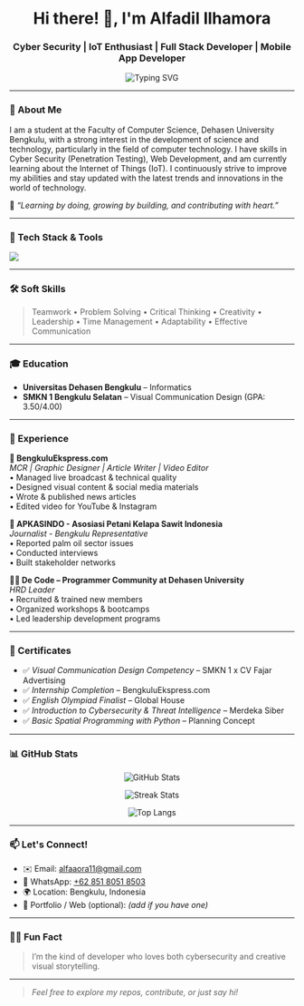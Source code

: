 <h1 align="center">Hi there! 👋, I'm Alfadil Ilhamora</h1>
<h3 align="center">Cyber Security | IoT Enthusiast | Full Stack Developer | Mobile App Developer</h3>

<p align="center">
  <img src="https://readme-typing-svg.demolab.com?font=Fira+Code&weight=500&size=22&pause=1000&center=true&vCenter=true&width=500&lines=Welcome+to+my+GitHub!;Cyber+Security+%F0%9F%94%92;IoT+Enthusiast+%F0%9F%A4%96;Full+Stack+Developer+%F0%9F%92%BB;Mobile+App+Developer+%F0%9F%93%B1;Always+Learning+and+Building+%F0%9F%92%AA" alt="Typing SVG" />
</p>

---

### 📍 About Me
I am a student at the Faculty of Computer Science, Dehasen University Bengkulu, with a strong interest in the development of science and technology, particularly in the field of computer technology. I have skills in Cyber Security (Penetration Testing), Web Development, and am currently learning about the Internet of Things (IoT). I continuously strive to improve my abilities and stay updated with the latest trends and innovations in the world of technology.

💬 *“Learning by doing, growing by building, and contributing with heart.”*

---

### 🚀 Tech Stack & Tools
<p align="left">
  <img src="https://skillicons.dev/icons?i=html,css,js,wordpress,php,mysql,python,figma,photoshop,premiere,illustrator,kali,linux,vscode,canva" />
</p>

---

### 🛠️ Soft Skills

> Teamwork • Problem Solving • Critical Thinking • Creativity • Leadership • Time Management • Adaptability • Effective Communication

---

### 🎓 Education

- **Universitas Dehasen Bengkulu** – Informatics  
- **SMKN 1 Bengkulu Selatan** – Visual Communication Design (GPA: 3.50/4.00)

---

### 💼 Experience

**🔧 BengkuluEkspress.com**  
_MCR | Graphic Designer | Article Writer | Video Editor_  
• Managed live broadcast & technical quality  
• Designed visual content & social media materials  
• Wrote & published news articles  
• Edited video for YouTube & Instagram

**📰 APKASINDO - Asosiasi Petani Kelapa Sawit Indonesia**  
_Journalist - Bengkulu Representative_  
• Reported palm oil sector issues  
• Conducted interviews  
• Built stakeholder networks

**👨‍💻 De Code – Programmer Community at Dehasen University**  
_HRD Leader_  
• Recruited & trained new members  
• Organized workshops & bootcamps  
• Led leadership development programs

---

### 📄 Certificates

- ✅ *Visual Communication Design Competency* – SMKN 1 x CV Fajar Advertising  
- ✅ *Internship Completion* – BengkuluEkspress.com  
- ✅ *English Olympiad Finalist* – Global House  
- ✅ *Introduction to Cybersecurity & Threat Intelligence* – Merdeka Siber  
- ✅ *Basic Spatial Programming with Python* – Planning Concept

---

### 📊 GitHub Stats

<p align="center">
  <img src="https://github-readme-stats.vercel.app/api?username=alfaaora&show_icons=true&theme=react&hide_border=true" alt="GitHub Stats" />
</p>

<p align="center">
  <img src="https://github-readme-streak-stats.herokuapp.com/?user=alfaaora&theme=react&hide_border=true" alt="Streak Stats" />
</p>

<p align="center">
  <img src="https://github-readme-stats.vercel.app/api/top-langs/?username=alfaaora&layout=compact&theme=react&hide_border=true" alt="Top Langs" />
</p>

---

### 📫 Let's Connect!

- ✉️ Email: [alfaaora11@gmail.com](mailto:alfaaora11@gmail.com)  
- 📱 WhatsApp: [+62 851 8051 8503](https://wa.me/6285180518503)  
- 🌍 Location: Bengkulu, Indonesia  
- 🔗 Portfolio / Web (optional): _(add if you have one)_  

---

### 🙋‍♂️ Fun Fact
> I’m the kind of developer who loves both cybersecurity and creative visual storytelling.

---

> _Feel free to explore my repos, contribute, or just say hi!_
